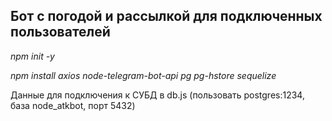## Бот с погодой и рассылкой для подключенных пользователей

*npm init -y*

*npm install axios node-telegram-bot-api pg pg-hstore sequelize*

Данные для подключения к СУБД в db.js (пользовать postgres:1234, база node_atkbot, порт 5432)
